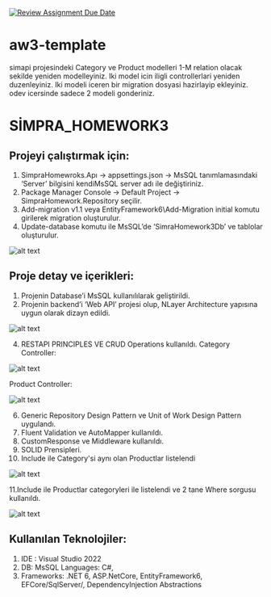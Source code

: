 [![Review Assignment Due Date](https://classroom.github.com/assets/deadline-readme-button-24ddc0f5d75046c5622901739e7c5dd533143b0c8e959d652212380cedb1ea36.svg)](https://classroom.github.com/a/gaQlcHTs)
# aw3-template

simapi projesindeki Category ve Product modelleri 1-M relation olacak sekilde yeniden modelleyiniz.
Iki model icin iligli controllerlari yeniden duzenleyiniz. 
Iki modeli iceren bir migration dosyasi hazirlayip ekleyiniz. 
odev icersinde sadece 2 modeli gonderiniz. 


# SİMPRA_HOMEWORK3

## Projeyi çalıştırmak için:
1. SimpraHomewroks.Apı -> appsettings.json -> MsSQL tanımlamasındaki ‘Server’ bilgisini kendiMsSQL server adı ile değiştiriniz. 
2. Package Manager Console -> Default Project -> SimpraHomework.Repository seçilir. 
3. Add-migration v1.1 veya EntityFramework6\Add-Migration initial komutu girilerek migration oluşturulur. 
4. Update-database komutu ile MsSQL’de ‘SimraHomework3Db’ ve tablolar oluşturulur.

![alt text](https://i.ibb.co/GFZ3N13/Connection.png)

## Proje detay ve içerikleri: 
1. Projenin Database’i  MsSQL kullanılılarak geliştirildi.
2. Projenin backend’i ‘Web API’ projesi olup, NLayer Architecture yapısına uygun olarak dizayn edildi.

![alt text](https://i.ibb.co/mN5sNVV/NLayer.jpg)

4. RESTAPI PRINCIPLES VE CRUD Operations kullanıldı. 
   Category Controller:
   
![alt text](https://i.ibb.co/CwT6WgV/Catgory-Controller.jpg)
   
   Product Controller:
   
![alt text](https://i.ibb.co/Yd3dHbN/Product-Controller.jpg)
   
6. Generic Repository Design Pattern ve Unit of Work Design Pattern uygulandı.
7. Fluent  Validation ve AutoMapper kullanıldı.
8. CustomResponse ve Middleware kullanıldı.
9. SOLID Prensipleri.
10. Include ile Category'si aynı olan Productlar listelendi 

![alt text](https://i.ibb.co/jH9T6dS/Includefor-Category.jpg)

11.Include ile Productlar categoryleri ile listelendi ve 2 tane Where sorgusu kullanıldı.
    
![alt text](https://i.ibb.co/S5sxk6m/Includefor-Product.jpg)
    
        
## Kullanılan Teknolojiler: 
1. IDE : Visual Studio 2022 
2. DB: MsSQL Languages: C#, 
3. Frameworks: .NET 6, ASP.NetCore, EntityFramework6, EFCore/SqlServer/, DependencyInjection Abstractions 
  
